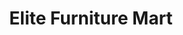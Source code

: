 ---
title: "Elite Furniture Mart"
url: /coimbatore/elite-furniture-mart-ansari-street/
shop: furniture
---